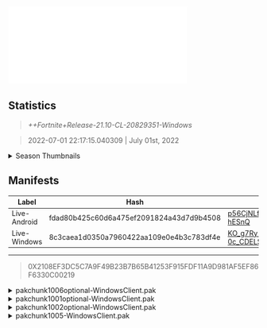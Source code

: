 <div style="pointer-events: none">
  <img style="pointer-events: none" src="https://raw.githubusercontent.com/Tectors/Archive/master/source/dependents/gen.21.10.svg" width="360" height="155">
<div>

## Statistics
> *++Fortnite+Release-21.10-CL-20829351-Windows*

> 2022-07-01 22:17:15.040309 | July 01st, 2022

<details>
  <summary>Season Thumbnails</summary>

  > Seasonal thumbnails are a season's normal ltms and their photos.

  | Name | ID |
  | - | - |
  | [Zero Build - Duos](https://raw.githubusercontent.com/Tectors/Archive/master/source/dependents/monthly-rotaton/playlist_nobuildbr_duo_21_10.png) | Playlist_NoBuildBR_Duo |
  | [Solo](https://raw.githubusercontent.com/Tectors/Archive/master/source/dependents/monthly-rotaton/playlist_defaultsolo_21_10.png) | Playlist_DefaultSolo |
  | [Zero Build - Trios](https://raw.githubusercontent.com/Tectors/Archive/master/source/dependents/monthly-rotaton/playlist_nobuildbr_trio_21_10.png) | Playlist_NoBuildBR_Trio |
  | [Zero Build - Solo](https://raw.githubusercontent.com/Tectors/Archive/master/source/dependents/monthly-rotaton/playlist_nobuildbr_solo_21_10.png) | Playlist_NoBuildBR_Solo |
</details>

## Manifests
| Label | Hash | Route |
| - | - | - |
| Live-Android | fdad80b425c60d6a475ef2091824a43d7d9b4508 | [p56CjNLfvuecLwvjdUmLukCs-hESnQ](https://github.com/Tectors/Archive/blob/master/manifests/p56CjNLfvuecLwvjdUmLukCs-hESnQ.manifest) |
| Live-Windows | 8c3caea1d0350a7960422aa109e0e4b3c783df4e | [KO_g7Ry-0c_CDELSBUC2bAEOuSR_cQ](https://github.com/Tectors/Archive/blob/master/manifests/KO_g7Ry-0c_CDELSBUC2bAEOuSR_cQ.manifest) |

---

> 0X2108EF3DC5C7A9F49B23B7B65B41253F915FDF11A9D981AF5EF86F6330C00219

<details>
  <summary>pakchunk1006optional-WindowsClient.pak</summary>

  > FortniteGame/Content/Paks/pakchunk1006optional-WindowsClient.pak

  > 0x4A0CC2AA2A2BD7AD7D3BBD70DB24E853E87541A91BF4F5C75D821037FD942207

  <img src="https://raw.githubusercontent.com/Tectors/Archive/master/source/dependents/referred/SPID_428_FlappyGreen.svg" width="100"> <img src="https://raw.githubusercontent.com/Tectors/Archive/master/source/dependents/referred/Pickaxe_ID_803_FlappyGreenMale.svg" width="100"> <img src="https://raw.githubusercontent.com/Tectors/Archive/master/source/dependents/referred/Emoji_S21_Flappy.svg" width="100"> <img src="https://raw.githubusercontent.com/Tectors/Archive/master/source/dependents/referred/CID_A_412_Athena_Commando_M_FlappyGreen.svg" width="100"> <img src="https://raw.githubusercontent.com/Tectors/Archive/master/source/dependents/referred/BID_A_008_Flappy_Green.svg" width="100"> 
</details>

<details>
  <summary>pakchunk1001optional-WindowsClient.pak</summary>

  > FortniteGame/Content/Paks/pakchunk1001optional-WindowsClient.pak

  > 0x1B2435F27EB8765772731AF948F2D17D644D9F1141DDE4052B4EC16D38257949

  <img src="https://raw.githubusercontent.com/Tectors/Archive/master/source/dependents/referred/Pickaxe_ID_823_GloomFemale.svg" width="100"> <img src="https://raw.githubusercontent.com/Tectors/Archive/master/source/dependents/referred/LSID_458_Gloom.svg" width="100"> <img src="https://raw.githubusercontent.com/Tectors/Archive/master/source/dependents/referred/Glider_ID_379_GloomFemale.svg" width="100"> <img src="https://raw.githubusercontent.com/Tectors/Archive/master/source/dependents/referred/CID_A_438_Athena_Commando_F_Gloom.svg" width="100"> <img src="https://raw.githubusercontent.com/Tectors/Archive/master/source/dependents/referred/BID_A_035_GloomFemale.svg" width="100"> 
</details>

<details>
  <summary>pakchunk1002optional-WindowsClient.pak</summary>

  > FortniteGame/Content/Paks/pakchunk1002optional-WindowsClient.pak

  > 0x15BAC691A328AA3ABF09A6A6749AD0501CFF3E306AB40D301651A3D553B11FA0

  <img src="https://raw.githubusercontent.com/Tectors/Archive/master/source/dependents/referred/Wrap_495_Ensemble.svg" width="100"> <img src="https://raw.githubusercontent.com/Tectors/Archive/master/source/dependents/referred/Pickaxe_ID_822_EnsembleSnakeMale.svg" width="100"> <img src="https://raw.githubusercontent.com/Tectors/Archive/master/source/dependents/referred/Pickaxe_ID_821_EnsembleFemale.svg" width="100"> <img src="https://raw.githubusercontent.com/Tectors/Archive/master/source/dependents/referred/LSID_457_Ensemble_Characters.svg" width="100"> <img src="https://raw.githubusercontent.com/Tectors/Archive/master/source/dependents/referred/LSID_456_Ensemble_BusGroup.svg" width="100"> <img src="https://raw.githubusercontent.com/Tectors/Archive/master/source/dependents/referred/Glider_ID_378_EnsembleSnakeMale.svg" width="100"> <img src="https://raw.githubusercontent.com/Tectors/Archive/master/source/dependents/referred/Glider_ID_377_EnsembleMaroonMale.svg" width="100"> <img src="https://raw.githubusercontent.com/Tectors/Archive/master/source/dependents/referred/EID_Spiral.svg" width="100"> <img src="https://raw.githubusercontent.com/Tectors/Archive/master/source/dependents/referred/EID_Fangs.svg" width="100"> <img src="https://raw.githubusercontent.com/Tectors/Archive/master/source/dependents/referred/CID_A_435_Athena_Commando_F_Ensemble.svg" width="100"> <img src="https://raw.githubusercontent.com/Tectors/Archive/master/source/dependents/referred/CID_A_434_Athena_Commando_M_EnsembleMaroon.svg" width="100"> <img src="https://raw.githubusercontent.com/Tectors/Archive/master/source/dependents/referred/CID_A_433_Athena_Commando_M_EnsembleSnake.svg" width="100"> <img src="https://raw.githubusercontent.com/Tectors/Archive/master/source/dependents/referred/CID_A_432_Athena_Commando_M_Ensemble.svg" width="100"> <img src="https://raw.githubusercontent.com/Tectors/Archive/master/source/dependents/referred/BID_A_032_EnsembleMaroonMale.svg" width="100"> <img src="https://raw.githubusercontent.com/Tectors/Archive/master/source/dependents/referred/BID_A_031_EnsembleFemale.svg" width="100"> <img src="https://raw.githubusercontent.com/Tectors/Archive/master/source/dependents/referred/BID_A_030_EnsembleMaskMale.svg" width="100"> 
</details>

<details>
  <summary>pakchunk1005-WindowsClient.pak</summary>

  > FortniteGame/Content/Paks/pakchunk1005-WindowsClient.pak

  > 0xFA71F715EE14F1A91A432128CBE8376FA213EB9F7754F6353D98F03FE77FC9D9

  <img src="https://raw.githubusercontent.com/Tectors/Archive/master/source/dependents/referred/Emoji_S21_Ensemble_Snake.svg" width="100"> <img src="https://raw.githubusercontent.com/Tectors/Archive/master/source/dependents/referred/Emoji_S21_Ensemble_Seal.svg" width="100"> <img src="https://raw.githubusercontent.com/Tectors/Archive/master/source/dependents/referred/Emoji_S21_Ensemble_Maroon.svg" width="100"> <img src="https://raw.githubusercontent.com/Tectors/Archive/master/source/dependents/referred/Emoji_S21_Ensemble_Grey.svg" width="100"> 
</details>

